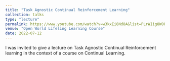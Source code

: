 ```yaml
---
title: "Task Agnostic Continual Reinforcement Learning"
collection: talks
type: "lecture"
permalink: https://www.youtube.com/watch?v=w3kxEi8Nd8A&list=PLrWIig8WOF5WmsgGvgRlO5GPWdsBsQp06
venue: "Open World Lifeling Learning Course"
date: 2022-07-12
---
```


I was invited to give a lecture on Task Agnostic Continual Reinforcement learning in the context of a course on Continual Learning.
